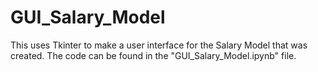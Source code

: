 # GUI_Salary_Model
This uses Tkinter to make a user interface for the Salary Model that was created. The code can be found in the "GUI_Salary_Model.ipynb" file. 
